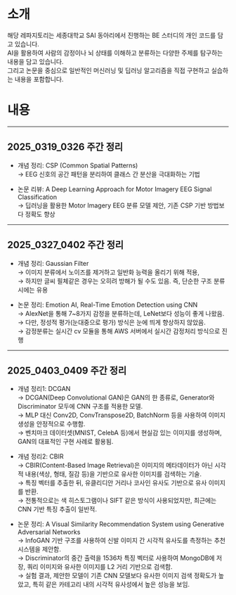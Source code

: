 # 소개
해당 레파지토리는 세종대학교 SAI 동아리에서 진행하는 BE 스터디의 개인 코드를 담고 있습니다.  
AI을 활용하여 사람의 감정이나 뇌 상태를 이해하고 분류하는 다양한 주제를 탐구하는 내용을 담고 있습니다.  
그리고 논문을 중심으로 일반적인 머신러닝 및 딥러닝 알고리즘을 직접 구현하고 실습하는 내용을 포함합니다.

# 내용

---
## 2025_0319_0326 주간 정리
- 개념 정리: CSP (Common Spatial Patterns)  
→ EEG 신호의 공간 패턴을 분리하여 클래스 간 분산을 극대화하는 기법  
  

- 논문 리뷰: A Deep Learning Approach for Motor Imagery EEG Signal Classification  
→ 딥러닝을 활용한 Motor Imagery EEG 분류 모델 제안, 기존 CSP 기반 방법보다 정확도 향상  
---
## 2025_0327_0402 주간 정리
- 개념 정리: Gaussian Filter  
  → 이미지 분류에서 노이즈를 제거하고 일반화 능력을 올리기 위해 적용,  
  → 하지만 글씨 필체같은 경우는 오히려 방해가 될 수도 있음. 즉, 단순한 구조 분류시에는 유용
  

- 논문 정리: Emotion AI, Real-Time Emotion Detection using CNN  
  → AlexNet을 통해 7~8가지 감정을 분류하는데, LeNet보다 성능이 좋게 나왔음.  
  → 다만, 정성적 평가(눈대중으로 평가) 방식은 눈에 띄게 향상하지 않았음.  
  → 감정분류는 실시간 cv 모듈을 통해 AWS 서버에서 실시간 감정처리 방식으로 진행
---
## 2025_0403_0409 주간 정리
- 개념 정리1: DCGAN  
  → DCGAN(Deep Convolutional GAN)은 GAN의 한 종류로, Generator와 Discriminator 모두에 CNN 구조를 적용한 모델.  
  → MLP 대신 Conv2D, ConvTranspose2D, BatchNorm 등을 사용하여 이미지 생성을 안정적으로 수행함.  
  → 벤치마크 데이터셋(MNIST, CelebA 등)에서 현실감 있는 이미지를 생성하며, GAN의 대표적인 구현 사례로 활용됨.  
  

- 개념 정리2: CBIR  
  → CBIR(Content-Based Image Retrieval)은 이미지의 메타데이터가 아닌 시각적 내용(색상, 형태, 질감 등)을 기반으로 유사한 이미지를 검색하는 기술.  
  → 특징 벡터를 추출한 뒤, 유클리디안 거리나 코사인 유사도 기반으로 유사 이미지를 반환.  
  → 전통적으로는 색 히스토그램이나 SIFT 같은 방식이 사용되었지만, 최근에는 CNN 기반 특징 추출이 일반적.
  

- 논문 정리: A Visual Similarity Recommendation System using Generative Adversarial Networks  
  → InfoGAN 기반 구조를 사용하여 신발 이미지 간 시각적 유사도를 측정하는 추천 시스템을 제안함.  
  → Discriminator의 중간 출력을 1536차 특징 벡터로 사용하여 MongoDB에 저장, 쿼리 이미지와 유사한 이미지를 L2 거리 기반으로 검색함.  
  → 실험 결과, 제안한 모델이 기존 CNN 모델보다 유사한 이미지 검색 정확도가 높았고, 특히 같은 카테고리 내의 시각적 유사성에서 높은 성능을 보임.